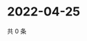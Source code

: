 # 2022-04-25

共 0 条

<!-- BEGIN WEIBO -->
<!-- 最后更新时间 Mon Apr 25 2022 22:01:30 GMT+0800 (China Standard Time) -->

<!-- END WEIBO -->
